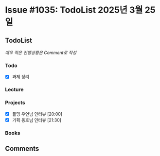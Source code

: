 # Issue #1035: TodoList 2025년 3월 25일

## TodoList

*매우 작은 진행상황은 Comment로 작성*

### Todo  

- [x] 과제 정리

### Lecture

### Projects

- [x] 플밍 우연님 인터뷰 [20:00]
- [x] 기획 동호님 인터뷰 [21:30]

### Books


## Comments


